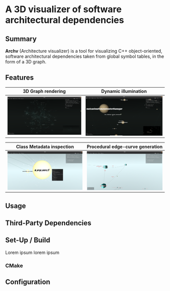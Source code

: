 # A 3D visualizer of software architectural dependencies 


## Summary 

**Archv** (Architecture visualizer) is a tool for visualizing C++ 
object-oriented, software architectural dependencies taken from global symbol
tables, in the form of a 3D graph.


## Features

| 3D Graph rendering | Dynamic illumination
|----|----|
| ![](data/screenshots/3d_graph.png) | ![](data/screenshots/dynamic_illumination.png) |


| Class Metadata inspection | Procedural edge-curve generation
|----|----|
| ![](data/screenshots/class_info_inspection.png) | ![](data/screenshots/procedural_edge_curves.png) |


## Usage


## Third-Party Dependencies


## Set-Up / Build

Lorem ipsum lorem ipsum

### CMake


## Configuration



